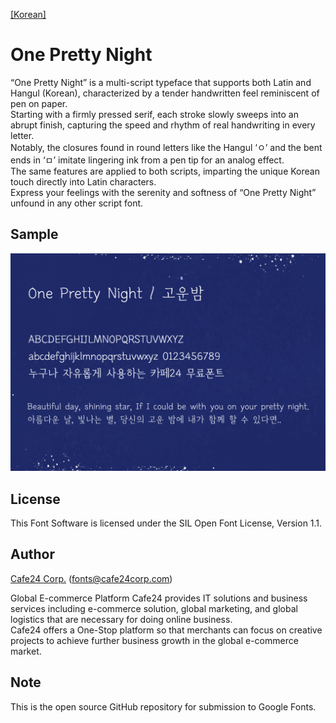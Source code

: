 [[Korean]](./README-KR.md)

# One Pretty Night
“One Pretty Night” is a multi-script typeface that supports both Latin and Hangul (Korean), characterized by a tender handwritten feel reminiscent of pen on paper.  
Starting with a firmly pressed serif, each stroke slowly sweeps into an abrupt finish, capturing the speed and rhythm of real handwriting in every letter.  
Notably, the closures found in round letters like the Hangul ‘ㅇ’ and the bent ends in ‘ㅁ’ imitate lingering ink from a pen tip for an analog effect.  
The same features are applied to both scripts, imparting the unique Korean touch directly into Latin characters.  
Express your feelings with the serenity and softness of “One Pretty Night” unfound in any other script font.  


## Sample
![Preview](images/oneprettynight-preview-v5.png)  

## License
This Font Software is licensed under the SIL Open Font License, Version 1.1.

## Author
[Cafe24 Corp.](https://fonts.cafe24.com) (fonts@cafe24corp.com)  

Global E-commerce Platform Cafe24 provides IT solutions and business services including e-commerce solution, global marketing, and global logistics that are necessary for doing online business.  
Cafe24 offers a One-Stop platform so that merchants can focus on creative projects to achieve further business growth in the global e-commerce market.  

## Note
This is the open source GitHub repository for submission to Google Fonts.
